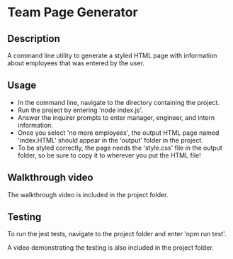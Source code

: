 # Team Page Generator

## Description
A command line utility to generate a styled HTML page with information about employees that was entered by the user.

## Usage
* In the command line, navigate to the directory containing the project.
* Run the project by entering 'node index.js'.
* Answer the inquirer prompts to enter manager, engineer, and intern information.
* Once you select 'no more employees', the output HTML page named 'index.HTML' should appear in the 'output' folder in the project. 
* To be styled correctly, the page needs the 'style.css' file in the output folder, so be sure to copy it to wherever you put the HTML file!

## Walkthrough video
The walkthrough video is included in the project folder.

## Testing
To run the jest tests, navigate to the project folder and enter 'npm run test'.

A video demonstrating the testing is also included in the project folder.
